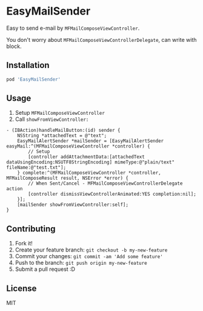 # EasyMailSender

Easy to send e-mail by `MFMailComposeViewController`.

You don't worry about `MFMailComposeViewControllerDelegate`, can write with block.

## Installation

``` sh
pod 'EasyMailSender'
```

## Usage

1. Setup `MFMailComposeViewController`
2. Call `showFromViewController:`


``` objc
- (IBAction)handleMailButton:(id) sender {
    NSString *attachedText = @"text";
    EasyMailAlertSender *mailSender = [EasyMailAlertSender easyMail:^(MFMailComposeViewController *controller) {
        // Setup
        [controller addAttachmentData:[attachedText dataUsingEncoding:NSUTF8StringEncoding] mimeType:@"plain/text" fileName:@"test.txt"];
    } complete:^(MFMailComposeViewController *controller, MFMailComposeResult result, NSError *error) {
        // When Sent/Cancel - MFMailComposeViewControllerDelegate action
        [controller dismissViewControllerAnimated:YES completion:nil];
    }];
    [mailSender showFromViewController:self];
}
```

## Contributing

1. Fork it!
2. Create your feature branch: `git checkout -b my-new-feature`
3. Commit your changes: `git commit -am 'Add some feature'`
4. Push to the branch: `git push origin my-new-feature`
5. Submit a pull request :D

## License

MIT